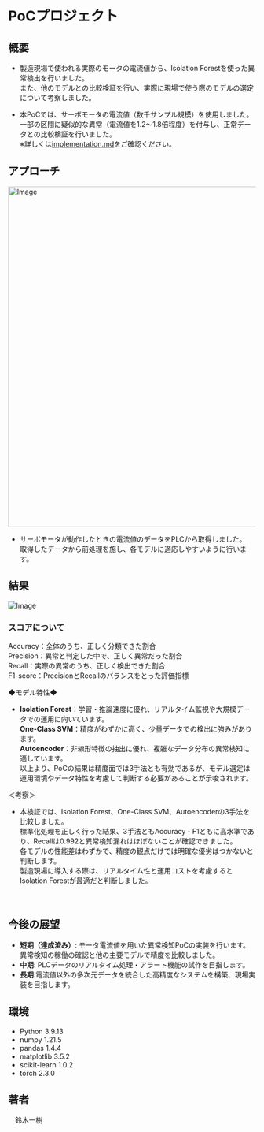 # PoCプロジェクト

## 概要
 
- 製造現場で使われる実際のモータの電流値から、Isolation Forestを使った異常検出を行いました。\
また、他のモデルとの比較検証を行い、実際に現場で使う際のモデルの選定について考察しました。

 - 本PoCでは、サーボモータの電流値（数千サンプル規模）を使用しました。\
一部の区間に疑似的な異常（電流値を1.2～1.8倍程度）を付与し、正常データとの比較検証を行いました。\
※詳しくは[implementation.md](#Implementation)をご確認ください。

 
## アプローチ
 
<img width="1060" height="691" alt="Image" src="https://github.com/user-attachments/assets/fabce3cb-9a9c-454b-bafe-760ddfbe0d9b" />

  
- サーボモータが動作したときの電流値のデータをPLCから取得しました。\
取得したデータから前処理を施し、各モデルに適応しやすいように行います。

## 結果

![Image](https://github.com/user-attachments/assets/2b5234c7-93a9-49b5-a938-e25242dab737)


### スコアについて
Accuracy：全体のうち、正しく分類できた割合\
Precision：異常と判定した中で、正しく異常だった割合\
Recall：実際の異常のうち、正しく検出できた割合\
F1-score：PrecisionとRecallのバランスをとった評価指標

 
 ◆モデル特性◆
- **Isolation Forest**：学習・推論速度に優れ、リアルタイム監視や大規模データでの運用に向いています。\
**One-Class SVM**：精度がわずかに高く、少量データでの検出に強みがあります。\
**Autoencoder**：非線形特徴の抽出に優れ、複雑なデータ分布の異常検知に適しています。\
以上より、PoCの結果は精度面では3手法とも有効であるが、モデル選定は運用環境やデータ特性を考慮して判断する必要があることが示唆されます。

 
＜考察＞
- 本検証では、Isolation Forest、One-Class SVM、Autoencoderの3手法を比較しました。\
  標準化処理を正しく行った結果、3手法ともAccuracy・F1ともに高水準であり、Recallは0.992と異常検知漏れはほぼないことが確認できました。\
  各モデルの性能差はわずかで、精度の観点だけでは明確な優劣はつかないと判断します。\
  製造現場に導入する際は、リアルタイム性と運用コストを考慮するとIsolation Forestが最適だと判断しました。

　
## 今後の展望

- **短期（達成済み）**: モータ電流値を用いた異常検知PoCの実装を行います。異常検知の稼働の確認と他の主要モデルで精度を比較しました。
- **中期**: PLCデータのリアルタイム処理・アラート機能の試作を目指します。
- **長期**:電流値以外の多次元データを統合した高精度なシステムを構築、現場実装を目指します。

## 環境

- Python 3.9.13
- numpy 1.21.5
- pandas 1.4.4
- matplotlib 3.5.2
- scikit-learn 1.0.2
- torch 2.3.0
  
## 著者
　鈴木一樹
